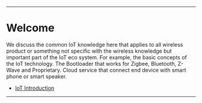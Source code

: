 ********
# Welcome

We discuss the common IoT knowledge here that applies to all wireless product or something not specific with the wireless knowledge but important part of the IoT eco system. For example, the basic concepts of the IoT technology. The Bootloader that works for Zigbee, Bluetooth, Z-Wave and Proprietary. Cloud service that connect end device with smart phone or smart speaker. 

* [IoT Introduction](CM-IoT-Introduction)


********